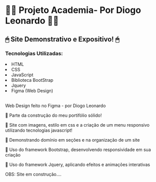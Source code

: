 
#  👩‍💻 Projeto Academia- Por Diogo Leonardo 👩‍💻

<h2>🖱  Site Demonstrativo e Expositivo! 🖱</h2>
<h3> Tecnologias Utilizadas: </h3>
<li> HTML </li>
<li> CSS </li>
<li> JavaScript </li>
<li> Biblioteca BootStrap </li>
<li> Jquery </li>
<li> Figma (Web Design) </li>
&nbsp

<p> Web Design feito no Figma - por Diogo Leonardo </p>
<p>💾 Parte da construção do meu portifólio sólido! </p>
<p>💾 Site com imagens, estilo em css e a criação de um menu responsivo utilizando tecnologias javascript! </p>
<p>💾 Demonstrando domínio em seções e na organização de um site </p>
<p>💾 Uso do framework Bootstrap, desenvolvendo responsividade em sua criação </p>
<p>💾 Uso do framework Jquery, aplicando efeitos e animações interativas</p>

OBS: Site em construção....
